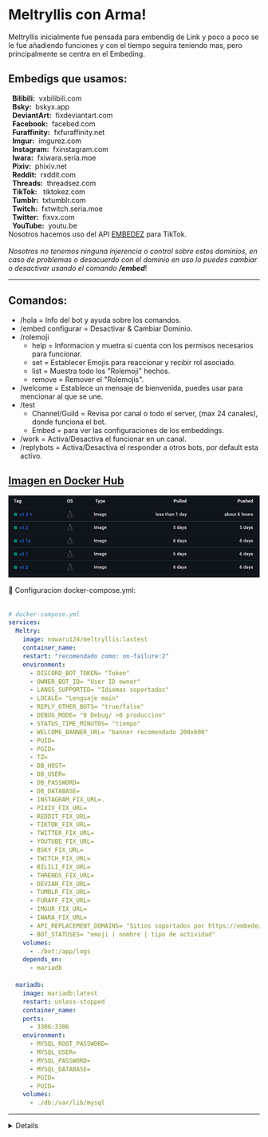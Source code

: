 # Meltryllis con Arma!
Meltryllis inicialmente fue pensada para embendig de Link y poco a poco se le fue añadiendo funciones y con el tiempo seguira teniendo mas, pero principalmente se centra en el Embeding. <br>
 ## Embedigs que usamos:<br>
&nbsp; __Bilibili:__ &nbsp;vxbilibili.com<br>
&nbsp; __Bsky:__ &nbsp;bskyx.app<br>
&nbsp; __DeviantArt:__ &nbsp;fixdeviantart.com<br>
&nbsp; __Facebook:__ &nbsp;facebed.com<br>
&nbsp; __Furaffinity:__ &nbsp;fxfuraffinity.net<br>
&nbsp; __Imgur:__ &nbsp;imgurez.com<br>
&nbsp; __Instagram:__ &nbsp;fxinstagram.com<br>
&nbsp; __Iwara:__ &nbsp;fxiwara.seria.moe<br>
&nbsp; __Pixiv:__ &nbsp;phixiv.net<br>
&nbsp; __Reddit:__ &nbsp;rxddit.com<br>
&nbsp; __Threads:__ &nbsp;threadsez.com<br>
&nbsp; __TikTok:__ &nbsp; tiktokez.com<br>
&nbsp; __Tumblr:__ &nbsp;txtumblr.com<br>
&nbsp; __Twitch:__ &nbsp;fxtwitch.seria.moe<br>
&nbsp; __Twitter:__ &nbsp;fixvx.com<br>
&nbsp; __YouTube:__ &nbsp;youtu.be<br>
Nosotros hacemos uso del API [EMBEDEZ](https://embedez.com/) para TikTok. <br><br>
*Nosotros no tenemos ninguna injerencia o control sobre estos dominios, en caso de problemas o desacuerdo con el dominio en uso lo puedes cambiar o desactivar usando el comando **/embed***!

---

## Comandos: 
 - /hola = Info del bot y ayuda sobre los comandos.
 - /embed configurar = Desactivar & Cambiar Dominio.
 - /rolemoji 
    - help = Informacion y muetra si cuenta con los permisos necesarios para funcionar.
    - set = Establecer Emojis para reaccionar y recibir rol asociado. 
    - list = Muestra todo los "Rolemoji" hechos.
    - remove = Remover el "Rolemojis".
 - /welcome = Establece un mensaje de bienvenida, puedes usar <user> para mencionar al que se une.
 - /test 
    - Channel/Guild = Revisa por canal o todo el server, (max 24 canales), donde funciona el bot.
    - Embed = para ver las configuraciones de los embeddings. 
 - /work = Activa/Desactiva el funcionar en un canal.
 - /replybots = Activa/Desactiva el responder a otros bots, por default esta activo. 

## [Imagen en Docker Hub](https://hub.docker.com/r/nowaru124/meltryllis)

![Docker](Pict/DockerHub.JPG)

<summary>🐳 Configuracion docker-compose.yml:</summary><br>

```yaml
# docker-compose.yml
services:
  Meltry:
    image: nowaru124/meltryllis:lastest
    container_name:    
    restart: "recomendado como: on-failure:2"
    environment:
      - DISCORD_BOT_TOKEN= "Token"
      - OWNER_BOT_ID= "User ID owner"
      - LANGS_SUPPORTED= "Idiomas soportados"
      - LOCALE= "Lenguaje main" 
      - REPLY_OTHER_BOTS= "true/false"
      - DEBUG_MODE= "0 Debug/ >0 produccion"
      - STATUS_TIME_MINUTOS= "tiempo"
      - WELCOME_BANNER_URL= "banner recomendado 200x600"     
      - PUID= 
      - PGID= 
      - TZ=       
      - DB_HOST= 
      - DB_USER=
      - DB_PASSWORD=
      - DB_DATABASE=         
      - INSTAGRAM_FIX_URL=.
      - PIXIV_FIX_URL=
      - REDDIT_FIX_URL=
      - TIKTOK_FIX_URL=
      - TWITTER_FIX_URL=
      - YOUTUBE_FIX_URL=
      - BSKY_FIX_URL=
      - TWITCH_FIX_URL=
      - BILILI_FIX_URL=
      - THRENDS_FIX_URL=
      - DEVIAN_FIX_URL=
      - TUMBLR_FIX_URL=
      - FURAFF_FIX_URL=
      - IMGUR_FIX_URL=
      - IWARA_FIX_URL=
      - API_REPLACEMENT_DOMAINS= "Sitios soportados por https://embedez.com/"
      - BOT_STATUSES= "emoji | nombre | tipo de actividad"      
    volumes:
      - ./bot:/app/logs
    depends_on:
      - mariadb     
  
  mariadb:
    image: mariadb:latest
    restart: unless-stopped
    container_name:
    ports:
      - 3306:3306
    environment:
      - MYSQL_ROOT_PASSWORD=
      - MYSQL_USER=     
      - MYSQL_PASSWORD=
      - MYSQL_DATABASE=
      - PGID=
      - PUID=
    volumes:
      - ./db:/var/lib/mysql
```

---
<details>
🌳 Archivos en el Proyecto:<br><br>

```
Meltryllis con Arma/
├── src/
│   ├── client/
│   │   ├── commands/
│   │   │   ├── embed.ts
│   │   │   ├── hola.ts
│   │   │   ├── owner.ts
│   │   │   ├── replybots.ts
│   │   │   ├── rolemoji.ts
│   │   │   ├── test.ts
│   │   │   ├── welcome.ts
│   │   │   └── work.ts
│   │   ├── events/
│   │   │   ├── rolemojiEvents.ts
│   │   │   └── welcomeEvents.ts
│   │   ├── database.ts
│   │   ├── index.ts
│   │   ├── setStatus.ts
│   │   └── upCommands.ts
│   ├── i18n/
│   │   ├── index.ts
│   │   └── langCmndVal.ts 
│   ├── remplazadores/
│   │   ├── webs/
│   │   │   ├── Bilibili.ts
│   │   │   ├── Bsky.ts
│   │   │   ├── DeviantArt.ts
│   │   │   ├── Facebook.ts
│   │   │   ├── Furaffinity.ts
│   │   │   ├── Imgur.ts
│   │   │   ├── Instagram.ts
│   │   │   ├── Iwara.ts
│   │   │   ├── Pixiv.ts
│   │   │   ├── Reddit.ts
│   │   │   ├── Threads.ts
│   │   │   ├── TikTok.ts
│   │   │   ├── Tumblr.ts
│   │   │   ├── Twitch.ts
│   │   │   ├── Twitter.ts
│   │   │   └── YouTube.ts
│   │   ├── ApiReplacement.ts
│   │   ├── EmbedingConfig.ts   
│   │   ├── index.ts
│   │   └── RuleReplacement.ts
│   ├── environment.ts
│   ├── index.ts
│   └── logging.ts
├── add/
│   ├── /langs/
│   │   └── locales/
│   │       ├── es/
│   │       │   └── *.json
│   │       └── en/
│   │           └── *.json
│   └── /fonts/
│       ├── Bitcount.ttf
│       └── StoryScript-Regular.ttf/
│           └── .env
├── Dockerfile
├── package-lock.json
├── package.json
├── tsconfig.json
└── tsconfig.prod.json
   
 ```
